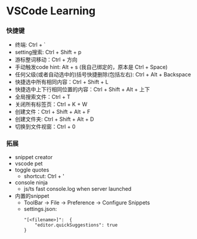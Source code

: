 # VSCode Learning

### 快捷键
- 终端: Ctrl + `
- setting搜索: Ctrl + Shift + p
- 游标整词移动：Ctrl + 方向
- 手动触发code hint: Alt + s (我自己绑定的，原本是 Ctrl + Space)
- 任何父级(或者自动选中的)括号快捷删除(包括左右): Ctrl + Alt + Backspace
- 快捷选中所有相同内容：Ctrl + Shift + L
- 快捷选中上下行相同位置的内容：Ctrl + Shift + Alt + 上下
- 全局搜索文件：Ctrl + T
- 关闭所有标签页：Ctrl + K + W
- 创建文件：Ctrl + Shift + Alt + F
- 创建文件夹: Ctrl + Shift + Alt + D
- 切换到文件视窗：Ctrl + 0


### 拓展
- snippet creator
- vscode pet
- toggle quotes
    - shortcut: Ctrl + '
- console ninja
    - js/ts fast console.log when server launched
- 内置的snippet
    - ToolBar -> File -> Preference -> Configure Snippets
    - settings.json:  
        ```
        "[<filename>]":  {
            "editor.quickSuggestions": true
        }
        ```

